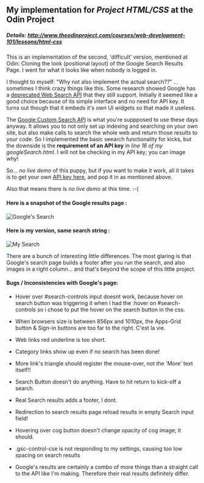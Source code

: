 ## My implementation for *Project HTML/CSS* at the Odin Project

##### Details:  http://www.theodinproject.com/courses/web-development-101/lessons/html-css

This is an implementation of the second, 'difficult' version, mentioned at Odin: Cloning the look (positional layout) of the Google Search Results Page.  I went for what it looks like when nobody is logged in.

I thought to myself: "Why not also implement the actual search??" ... sometimes I think crazy things like this.  Some research showed Google has a [deprecated Web Search API](https://developers.google.com/web-search/) that they still support.  Initially it seemed like a good choice because of its simple interface and no need for API key.  It turns out though that it embeds it's own UI widgets so that made it useless.

The [Google Custom Search API](https://developers.google.com/custom-search/docs/tutorial/introduction) is what you're suppposed to use these days anyway.  It allows you to not only set up indexing and searching on your own site, but also make calls to search the whole web and return those results to your code.  So I implemented the basic seearch functionality for kicks, but the downside is the **requirement of an API key** in *line 16 of my googleSearch.html*.  I will not be checking in my API key; you can image why!

So... *no live demo* of this puppy, but if you want to make it work, all it takes is to get your own [API key here](https://developers.google.com/custom-search/docs/tutorial/creatingcse), and pop it in as mentioned above.  

Also that means there is *no live demo* at this time. :-(


#### Here is a snapshot of the Google results page : 
![Google's Search](http://res.cloudinary.com/techblogpics/image/upload/v1393145445/screenshot-googleSearch_xnn5bt.jpg)

#### Here is my version, same search string : 
![My Search](http://res.cloudinary.com/techblogpics/image/upload/v1393145445/screenshot-my-googleSearch_gfpb5p.jpg)

There are a bunch of interesting little differences.  The most glaring is that Google's search page builds a footer after you run the search, and also images in a right column... and that's beyond the scope of this little project.


#### Bugs / Inconsistencies with Google's page:
* Hover over #search-controls input doesnt work, 
	because hover on search button was triggering it when I had the :hover on #search-controls
	so i chose to put the hover on the search button in the css.

* When browsers size is between 856px and 1010px, the Apps-Grid button & Sign-in buttons
	are too far to the right.  C'est la vie.

* Web links red underline is too short.

* Category links show up even if no search has been done!

* More link's triangle should register the mouse-over, not the 'More' text itself!!

* Search Button doesn't do anything.  Have to hit return to kick-off a search.

* Real Search results adds a footer, I dont.

* Redirection to search results page reload results in empty Search input field!

* Hovering over cog button doesn't change opacity of cog image; it should.

* .gsc-control-cse is not responding to my settings, causing too low spacing on search results

* Google's results are certainly a combo of more things than a straight call to the API like I'm making.  Therefore their real results definitely differ.


